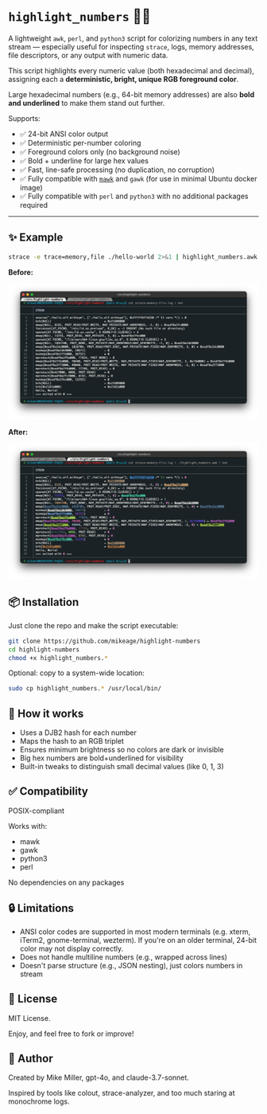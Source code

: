 # `highlight_numbers` 🎨🔢

A lightweight `awk`, `perl`, and `python3` script for colorizing numbers in any text stream — especially useful for inspecting `strace`, logs, memory addresses, file descriptors, or any output with numeric data.

This script highlights every numeric value (both hexadecimal and decimal), assigning each a **deterministic, bright, unique RGB foreground color**.  

Large hexadecimal numbers (e.g., 64-bit memory addresses) are also **bold and underlined** to make them stand out further.

Supports:
- ✅ 24-bit ANSI color output
- ✅ Deterministic per-number coloring
- ✅ Foreground colors only (no background noise)
- ✅ Bold + underline for large hex values
- ✅ Fast, line-safe processing (no duplication, no corruption)
- ✅ Fully compatible with [`mawk`](https://invisible-island.net/mawk/) and `gawk` (for use in minimal Ubuntu docker image)
- ✅ Fully compatible with `perl` and `python3` with no additional packages required


---

## ✨ Example

```bash
strace -e trace=memory,file ./hello-world 2>&1 | highlight_numbers.awk
```

**Before:**

![Before](screenshots/before.png)

**After:**

![After](screenshots/after.png)

## 📦 Installation


Just clone the repo and make the script executable:

```bash
git clone https://github.com/mikeage/highlight-numbers
cd highlight-numbers
chmod +x highlight_numbers.*
```

Optional: copy to a system-wide location:

```bash
sudo cp highlight_numbers.* /usr/local/bin/
```

## 🧠 How it works

* Uses a DJB2 hash for each number
* Maps the hash to an RGB triplet
* Ensures minimum brightness so no colors are dark or invisible
* Big hex numbers are bold+underlined for visibility
* Built-in tweaks to distinguish small decimal values (like 0, 1, 3)

## ✅ Compatibility

POSIX-compliant

Works with:
* mawk
* gawk
* python3
* perl

No dependencies on any packages

## 🔒 Limitations

* ANSI color codes are supported in most modern terminals (e.g. xterm, iTerm2, gnome-terminal, wezterm). If you're on an older terminal, 24-bit color may not display correctly.
* Does not handle multiline numbers (e.g., wrapped across lines)
* Doesn't parse structure (e.g., JSON nesting), just colors numbers in stream

## 📝 License

MIT License.

Enjoy, and feel free to fork or improve!

## 👤 Author

Created by Mike Miller, gpt-4o, and claude-3.7-sonnet.

Inspired by tools like colout, strace-analyzer, and too much staring at monochrome logs.
